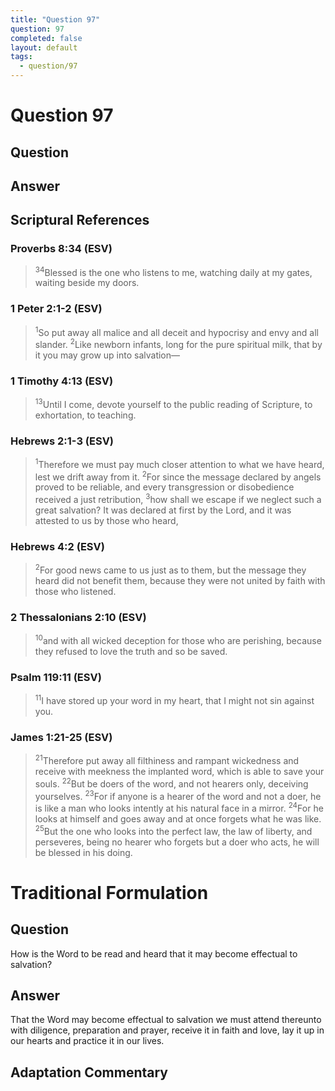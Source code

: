 ```yaml
---
title: "Question 97"
question: 97
completed: false
layout: default
tags:
  - question/97
---
```

# Question 97

## Question


## Answer


## Scriptural References
### Proverbs 8:34 (ESV)
> <sup>34</sup>Blessed is the one who listens to me, watching daily at my gates, waiting beside my doors.

### 1 Peter 2:1-2 (ESV)
> <sup>1</sup>So put away all malice and all deceit and hypocrisy and envy and all slander.
> <sup>2</sup>Like newborn infants, long for the pure spiritual milk, that by it you may grow up into salvation—

### 1 Timothy 4:13 (ESV)
> <sup>13</sup>Until I come, devote yourself to the public reading of Scripture, to exhortation, to teaching.

### Hebrews 2:1-3 (ESV)
> <sup>1</sup>Therefore we must pay much closer attention to what we have heard, lest we drift away from it.
> <sup>2</sup>For since the message declared by angels proved to be reliable, and every transgression or disobedience received a just retribution,
> <sup>3</sup>how shall we escape if we neglect such a great salvation? It was declared at first by the Lord, and it was attested to us by those who heard,

### Hebrews 4:2 (ESV)
> <sup>2</sup>For good news came to us just as to them, but the message they heard did not benefit them, because they were not united by faith with those who listened.

### 2 Thessalonians 2:10 (ESV)
> <sup>10</sup>and with all wicked deception for those who are perishing, because they refused to love the truth and so be saved.

### Psalm 119:11 (ESV)
> <sup>11</sup>I have stored up your word in my heart, that I might not sin against you.

### James 1:21-25 (ESV)
> <sup>21</sup>Therefore put away all filthiness and rampant wickedness and receive with meekness the implanted word, which is able to save your souls.
> <sup>22</sup>But be doers of the word, and not hearers only, deceiving yourselves.
> <sup>23</sup>For if anyone is a hearer of the word and not a doer, he is like a man who looks intently at his natural face in a mirror.
> <sup>24</sup>For he looks at himself and goes away and at once forgets what he was like.
> <sup>25</sup>But the one who looks into the perfect law, the law of liberty, and perseveres, being no hearer who forgets but a doer who acts, he will be blessed in his doing.

# Traditional Formulation
## Question
How is the Word to be read and heard that it may become effectual to salvation?

## Answer
That the Word may become effectual to salvation we must attend thereunto with diligence, preparation and prayer, receive it in faith and love, lay it up in our hearts and practice it in our lives.

## Adaptation Commentary
